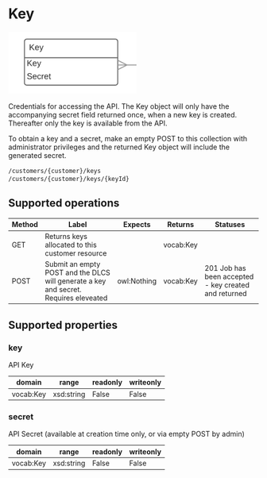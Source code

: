 # Key

![](key.png)

Credentials for accessing the API. The Key object will only have the accompanying secret field returned once, when a new key is created. Thereafter only the key is available from the API.

To obtain a key and a secret, make an empty POST to this collection with administrator privileges and the returned Key object will include the generated secret.


```
/customers/{customer}/keys
/customers/{customer}/keys/{keyId}
```


## Supported operations


| Method | Label                                                                                | Expects     | Returns   | Statuses                                             |
|--------|--------------------------------------------------------------------------------------|-------------|-----------|------------------------------------------------------|
| GET    | Returns keys allocated to this customer resource                                     |             | vocab:Key |                                                      |
| POST   | Submit an empty POST and the DLCS will generate a key and secret. Requires eleveated | owl:Nothing | vocab:Key | 201 Job has been accepted - key created and returned |


## Supported properties


### key

API Key


| domain    | range      | readonly | writeonly |
|-----------|------------|----------|-----------|
| vocab:Key | xsd:string | False    | False     |


### secret

API Secret (available at creation time only, or via empty POST by admin)


| domain    | range      | readonly | writeonly |
|-----------|------------|----------|-----------|
| vocab:Key | xsd:string | False    | False     |


